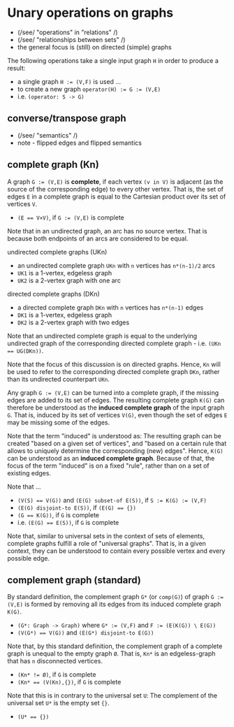 
<!-- ======================================================================= -->
# Unary operations on graphs

* (/see/ "operations" in "relations" /)
* (/see/ "relationships between sets" /)
* the general focus is (still) on directed (simple) graphs

The following operations take a single input graph `H`
in order to produce a result:

* a single graph `H := (V,F)` is used ...
* to create a new graph `operator(H) := G := (V,E)`
* i.e. `(operator: S -> G)`

<!-- ======================================================================= -->
## converse/transpose graph

* (/see/ "semantics" /)
* note - flipped edges and flipped semantics

<!-- ======================================================================= -->
## complete graph (Kn)

A graph `G := (V,E)` is **complete**, if each vertex `(v in V)` is adjacent
(as the source of the corresponding edge) to every other vertex. That is,
the set of edges `E` in a complete graph is equal to the Cartesian product
over its set of vertices `V`.

* `(E == V×V)`, if `G := (V,E)` is complete

Note that in an undirected graph, an arc has no source vertex.
That is because both endpoints of an arcs are considered to be equal.

undirected complete graphs (UKn)

* an undirected complete graph `UKn` with `n` vertices has `n*(n-1)/2` arcs
* `UK1` is a 1-vertex, edgeless graph
* `UK2` is a 2-vertex graph with one arc

directed complete graphs (DKn)

* a directed complete graph `DKn` with `n` vertices has `n*(n-1)` edges
* `DK1` is a 1-vertex, edgeless graph
* `DK2` is a 2-vertex graph with two edges

Note that an undirected complete graph is equal to the underlying undirected
graph of the corresponding directed complete graph - i.e. `(UKn == UG(DKn))`.

Note that the focus of this discussion is on directed graphs. Hence, `Kn`
will be used to refer to the corresponding directed complete graph `DKn`,
rather than its undirected counterpart `UKn`.

Any graph `G := (V,E)` can be turned into a complete graph, if the missing
edges are added to its set of edges. The resulting complete graph `K(G)` can
therefore be understood as the **induced complete graph** of the input graph
`G`. That is, induced by its set of vertices `V(G)`, even though the set of
edges `E` may be missing some of the edges.

Note that the term "induced" is understood as: The resulting graph can
be created "based on a given set of vertices", and "based on a certain rule
that allows to uniquely determine the corresponding (new) edges". Hence,
`K(G)` can be understood as an **induced complete graph**. Because of that,
the focus of the term "induced" is on a fixed "rule", rather than on a set
of existing edges.

Note that ...

* `(V(S) == V(G))` and `(E(G) subset-of E(S))`, if `S := K(G) := (V,F)`
* `(E(G) disjoint-to E(S))`, if `(E(G) == {})`
* `(G == K(G))`, if `G` is complete
* i.e. `(E(G) == E(S))`, if `G` is complete

Note that, similar to universal sets in the context of sets of elements,
complete graphs fulfill a role of "universal graphs". That is, in a given
context, they can be understood to contain every possible vertex and every
possible edge.

<!-- ======================================================================= -->
## complement graph (standard)

By standard definition, the complement graph `G*` (or `comp(G)`) of graph
`G := (V,E)` is formed by removing all its edges from its induced complete
graph `K(G)`.

* `(G*: Graph -> Graph)` where `G* := (V,F)` and `F := (E(K(G)) \ E(G))`
* `(V(G*) == V(G))` and `(E(G*) disjoint-to E(G))`

Note that, by this standard definition, the complement graph of a complete
graph is unequal to the empty graph `Ø`. That is, `Kn*` is an edgeless-graph
that has `n` disconnected vertices.

* `(Kn* != Ø)`, if `G` is complete
* `(Kn* == (V(Kn),{})`, if `G` is complete

Note that this is in contrary to the universal set `U`:
The complement of the universal set `U*` is the empty set `{}`.

* `(U* == {})`

